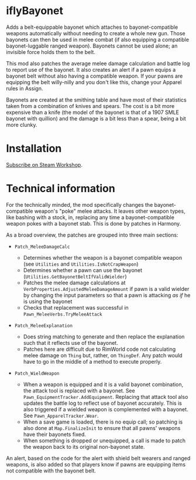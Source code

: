 # iflyBayonet
Adds a belt-equippable bayonet which attaches to bayonet-compatible weapons automatically without needing to create a whole new gun. Those bayonets can then be used in melee combat (if also equipping a compatible bayonet-luggable ranged weapon). Bayonets cannot be used alone; an invisible force holds them to the belt.

This mod also patches the average melee damage calculation and battle log to report use of the bayonet. It also creates an alert if a pawn equips a bayonet belt without also having a compatible weapon. If your pawns are equipping the belt willy-nilly and you don't like this, change your Apparel rules in Assign.

Bayonets are created at the smithing table and have most of their statistics taken from a combination of knives and spears. The cost is a bit more expensive than a knife (the model of the bayonet is that of a 1907 SMLE bayonet with quillion) and the damage is a bit less than a spear, being a bit more clunky.

# Installation
[Subscribe on Steam Workshop](https://steamcommunity.com/sharedfiles/filedetails/?id=2575309478).

# Technical information
For the technically minded, the mod specifically changes the bayonet-compatible weapon's "poke" melee attacks. It leaves other weapon types, like bashing with a stock, in, replacing any time a bayonet-compatible weapon pokes with a bayonet stab. This is done by patches in Harmony.

As a broad overview, the patches are grouped into three main sections:

- `Patch_MeleeDamageCalc`
  -  Determines whether the weapon is a bayonet compatible weapon (see `Utilities` and `Utilities.IsNotCrapWeapon`)
  -  Determines whether a pawn can use the bayonet (`Utilities.GetBayonetBeltIfValidWielder`)
  -  Patches the melee damage calculations at `VerbProperties.AdjustedMeleeDamageAmount` if pawn is a valid wielder by changing the input parameters so that a pawn is attacking _as if_ he is using the bayonet
  -  Checks that replacement was successful in `Pawn_MeleeVerbs.TryMeleeAttack`

- `Patch_MeleeExplanation`
  - Does string matching to generate and then replace the explanation such that it reflects use of the bayonet.
  - Patches here are difficult due to RimWorld code not calculating melee damage on `Thing` but, rather, on `ThingDef`. Any patch would have to go in the middle of a method to execute properly.

- `Patch_WieldWeapon`
  - When a weapon is equipped and it is a valid bayonet combination, the attack tool is replaced with a bayonet. See `Pawn_EquipmentTracker.AddEquipment`. Replacing that attack tool also updates the battle log to reflect use of bayonet accurately. This is also triggered if a wielded weapon is complemented with a bayonet. See `Pawn_ApparelTracker.Wear`.
  - When a save game is loaded, there is no equip call; so patching is also done at `Map.FinalizeInit` to ensure that all pawns' weapons have their bayonets fixed.
  - When something is dropped or unequipped, a call is made to patch the weapon back to its original non-bayonet state.

An alert, based on the code for the alert with shield belt wearers and ranged weapons, is also added so that players know if pawns are equipping items not compatible with the bayonet belt.
